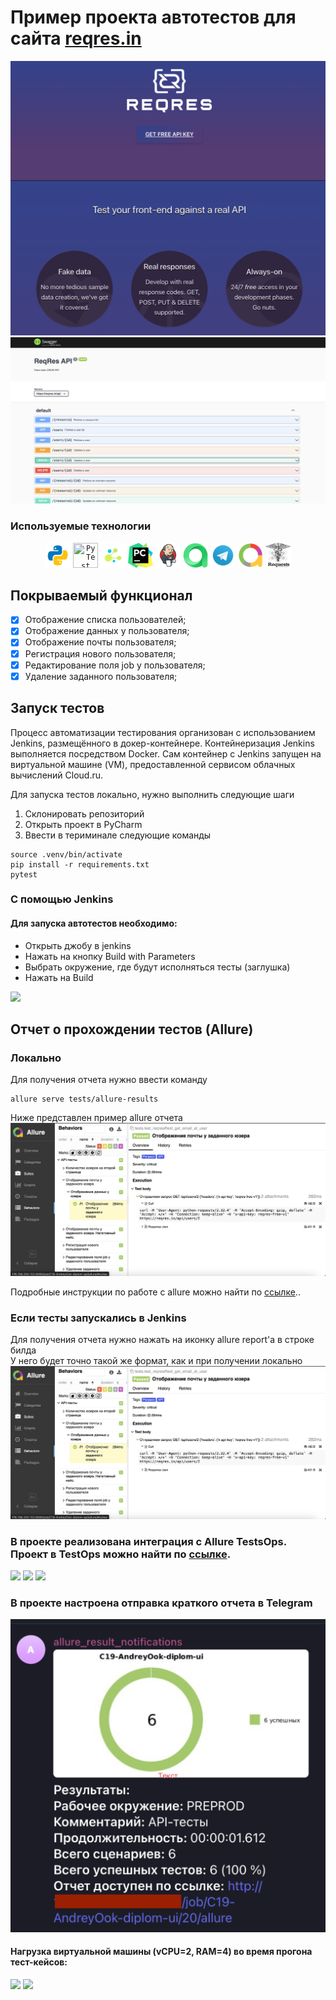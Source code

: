 # Пример проекта автотестов для сайта  [reqres.in]((https://reqres.in/))

![main page screenshot](images/screen/reqres.png)
![main page screenshot](images/screen/swagger.png)


###  Используемые технологии
<p align="center">
  <code><img src="images/logo/python.svg" width="40" height="40" title="Python"></code>
  <code><img src="images/logo/pytest.svg" width="40" height="40" title="PyTest"></code>
  <code><img src="images/logo/selene.png" width="40" height="40" title="Selene"></code>
  <code><img src="images/logo/pycharm.png" width="40" height="40"vtitle="PyCharm"></code>
  <code><img src="images/logo/Jenkins.svg" width="40" height="40" title="Jenkins"></code>
  <code><img src="images/logo/allure_testops.png" width="40" height="40" title="Allure TestOps"></code>
  <code><img src="images/logo/Telegram.svg" width="40" height="40" title="Telegram Bot"></code>
  <code><img src="images/logo/Allure_new.png" width="40" height="40" title="Docker"></code>
   <code><img src="images/logo/requests.png" width="40" height="40" title="Docker"></code>
</p>

## Покрываемый функционал

- [x] Отображение списка пользователей;
- [x] Отображение данных у пользователя;
- [x] Отображение почты пользователя;
- [x] Регистрация нового пользователя;
- [x] Редактирование поля job у пользователя;
- [x] Удаление заданного пользователя; 
  
## Запуск тестов
Процесс автоматизации тестирования организован с использованием Jenkins, размещённого в докер-контейнере. Контейнеризация Jenkins выполняется посредством Docker. Сам контейнер с Jenkins запущен на виртуальной машине (VM), предоставленной сервисом облачных вычислений Cloud.ru.



Для запуска тестов локально, нужно выполнить следующие шаги
1. Склонировать репозиторий
2. Открыть проект в PyCharm
3. Ввести в териминале следующие команды
``` 
source .venv/bin/activate
pip install -r requirements.txt
pytest
```

### С помощью Jenkins
#### Для запуска автотестов необходимо:
 - Открыть джобу в jenkins
 - Нажать на кнопку Build with Parameters
 - Выбрать окружение, где будут исполняться тесты (заглушка)
 - Нажать на Build

<img src="images/screen/jenkins_parametrs.png">

## Отчет о прохождении тестов (Allure)
### Локально
Для получения отчета нужно ввести команду 
```
allure serve tests/allure-results
``` 
Ниже представлен пример allure отчета 
<img src="images/screen/report_1.png">

Подробные инструкции по работе с allure можно найти по [ссылке](https://allurereport.org/docs/)..
### Если тесты запускались в Jenkins

Для получения отчета нужно нажать на иконку allure report'a в строке билда  
У него будет точно такой же формат, как и при получении локально
<img src="images/screen/report_1.png">

### В проекте реализована интеграция с Allure TestsOps. Проект в TestOps можно найти по [ссылке](https://allure.autotests.cloud/project/4791/dashboards).
<img src="images/screen/testops1.png">
<img src="images/screen/testops2.png">
<img src="images/screen/testops3.png">

### В проекте настроена отправка краткого отчета в Telegram
<img src="images/screen/tg.png">

#### Нагрузка виртуальной машины (vCPU=2, RAM=4) во время прогона тест-кейсов:
<img src="images/screen/proc1.png">
<img src="images/screen/package.png">
